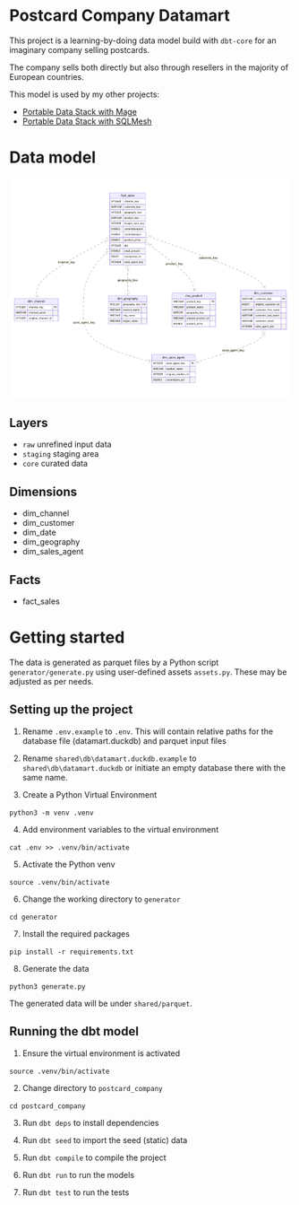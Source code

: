 # Postcard Company Datamart

This project is a learning-by-doing data model build with `dbt-core` for an imaginary company selling postcards.

The company sells both directly but also through resellers in the majority of European countries.

This model is used by my other projects:
- [Portable Data Stack with Mage](https://github.com/cnstlungu/portable-data-stack-mage)
- [Portable Data Stack with SQLMesh](https://github.com/cnstlungu/portable-data-stack-sqlmesh)

# Data model

![Data Model](resources/data_model.png) 


## Layers

- `raw` unrefined input data
- `staging` staging area
- `core` curated data

## Dimensions
- dim_channel
- dim_customer
- dim_date
- dim_geography
- dim_sales_agent

## Facts
- fact_sales


# Getting started

The data is generated as parquet files by a Python script `generator/generate.py` using user-defined assets `assets.py`. These may be adjusted as per needs.


## Setting up the project

1. Rename `.env.example` to `.env`. This will contain relative paths for the database file (datamart.duckdb) and parquet input files

2. Rename `shared\db\datamart.duckdb.example` to `shared\db\datamart.duckdb` or initiate an empty database there with the same name.

3. Create a Python Virtual Environment

`python3 -m venv .venv`

4. Add environment variables to the virtual environment

`cat .env >> .venv/bin/activate`

5. Activate the Python venv

`source .venv/bin/activate`

6. Change the working directory to `generator`

`cd generator`

7. Install the required packages

`pip install -r requirements.txt`

8. Generate the data

`python3 generate.py`

The generated data will be under `shared/parquet`.


## Running the dbt model

1. Ensure the virtual environment is activated

`source .venv/bin/activate`

2. Change directory to `postcard_company`

`cd postcard_company`

3. Run `dbt deps` to install dependencies

4. Run `dbt seed` to import the seed (static) data

5. Run `dbt compile` to compile the project

6. Run `dbt run` to run the models

7. Run `dbt test` to run the tests
